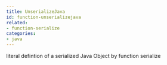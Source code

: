 ```yaml
---
title: UnserializeJava
id: function-unserializejava
related:
- function-serialize
categories:
- java
---
```


literal defintion of a serialized Java Object by function serialize
